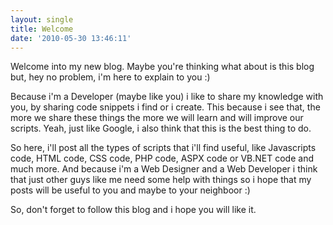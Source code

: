 ```yaml
---
layout: single
title: Welcome
date: '2010-05-30 13:46:11'
---
```


Welcome into my new blog. Maybe you're thinking what about is this blog but, hey no problem, i'm here to explain to you :)

Because i'm a Developer (maybe like you) i like to share my knowledge with you, by sharing code snippets i find or i create. This because i see that, the more we share these things the more we will learn and will improve our scripts. Yeah, just like Google, i also think that this is the best thing to do.

So here, i'll post all the types of scripts that i'll find useful, like Javascripts code, HTML code, CSS code, PHP code, ASPX code or VB.NET code and much more. And because i'm a Web Designer and a Web Developer i think that just other guys like me need some help with things so i hope that my posts will be useful to you and maybe to your neighboor :)

So, don't forget to follow this blog and i hope you will like it.